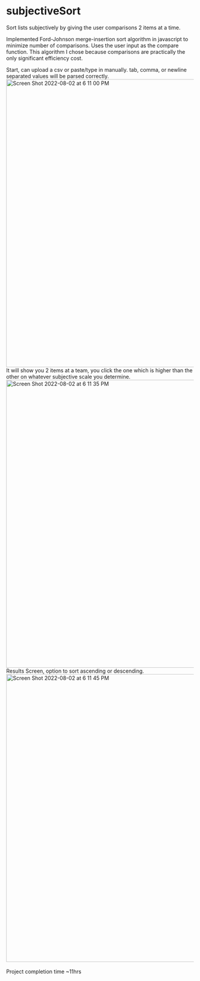 # subjectiveSort
Sort lists subjectively by giving the user comparisons 2 items at a time.

Implemented Ford-Johnson merge-insertion sort algorithm in javascript to minimize number of comparisons. Uses the user input as the compare function. This algorithm I chose because comparisons are practically the only significant efficiency cost.

Start, can upload a csv or paste/type in manually. tab, comma, or newline separated values will be parsed correctly.
<img width="771" alt="Screen Shot 2022-08-02 at 6 11 00 PM" src="https://user-images.githubusercontent.com/26258920/182502931-8d820bfd-5a8f-4f15-9435-320bb36dc149.png">
<br>
It will show you 2 items at a team, you click the one which is higher than the other on whatever subjective scale you determine.
<br>
<img width="771" alt="Screen Shot 2022-08-02 at 6 11 35 PM" src="https://user-images.githubusercontent.com/26258920/182502939-4a5bb4ed-435e-4c11-97b8-8b33bdeb9d74.png">
<br>
Results Screen, option to sort ascending or descending.
<br>
<img width="771" alt="Screen Shot 2022-08-02 at 6 11 45 PM" src="https://user-images.githubusercontent.com/26258920/182502937-eb22c7ab-379b-4a62-9d43-bcd4cf6f8301.png">
<br><br>
Project completion time ~11hrs
